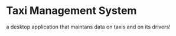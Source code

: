 # Taxi Management System

a desktop application that maintans data on taxis and on its drivers!




